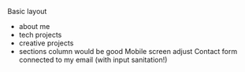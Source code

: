 Basic layout
- about me
- tech projects
- creative projects
- sections column would be good
Mobile screen adjust
Contact form connected to my email (with input sanitation!)
